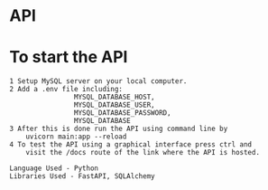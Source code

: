 # API
# To start the API
    1 Setup MySQL server on your local computer.
    2 Add a .env file including:
                    MYSQL_DATABASE_HOST,
                    MYSQL_DATABASE_USER, 
                    MYSQL_DATABASE_PASSWORD, 
                    MYSQL_DATABASE
    3 After this is done run the API using command line by 
        uvicorn main:app --reload
    4 To test the API using a graphical interface press ctrl and 
        visit the /docs route of the link where the API is hosted. 

    Language Used - Python 
    Libraries Used - FastAPI, SQLAlchemy
